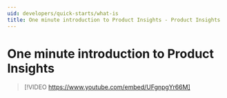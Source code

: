 ```yaml
---
uid: developers/quick-starts/what-is
title: One minute introduction to Product Insights - Product Insights
---
```


# One minute introduction to Product Insights 

> [!VIDEO https://www.youtube.com/embed/UFgnpgYr66M]





